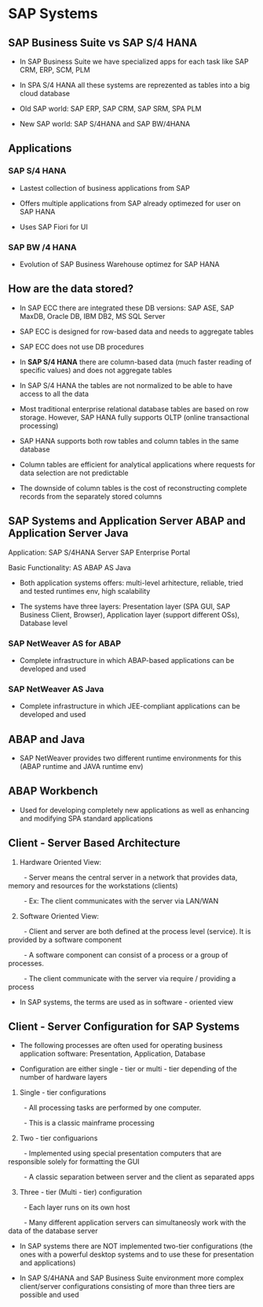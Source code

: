 # SAP Systems

## SAP Business Suite vs SAP S/4 HANA

- In SAP Business Suite we have specialized apps for each task like SAP CRM, ERP, SCM, PLM

- In SPA S/4 HANA all these systems are reprezented as tables into a big cloud database

- Old SAP world: SAP ERP, SAP CRM, SAP SRM, SPA PLM

- New SAP world: SAP S/4HANA and SAP BW/4HANA

## Applications

### SAP S/4 HANA

- Lastest collection of business applications from SAP

- Offers multiple applications from SAP already optimezed for user on SAP HANA

- Uses SAP Fiori for UI

### SAP BW /4 HANA

- Evolution of SAP Business Warehouse optimez for SAP HANA

## How are the data stored?

- In SAP ECC there are integrated these DB versions: SAP ASE, SAP MaxDB, Oracle DB, IBM DB2, MS SQL Server

- SAP ECC is designed for row-based data and needs to aggregate tables

- SAP ECC does not use DB procedures

- In **SAP S/4 HANA** there are column-based data (much faster reading of specific values) and does not aggregate tables

- In SAP S/4 HANA the tables are not normalized to be able to have access to all the data

- Most traditional enterprise relational database tables are based on row storage. However, SAP HANA fully supports OLTP (online transactional processing)

- SAP HANA supports both row tables and column tables in the same database

- Column tables are efficient for analytical applications where requests for data selection are not predictable

- The downside of column tables is the cost of reconstructing complete records from the separately stored columns

## SAP Systems and Application Server ABAP and Application Server Java

Application:             SAP S/4HANA Server          SAP Enterprise Portal

Basic Functionality:        AS ABAP                         AS Java

- Both application systems offers: multi-level arhitecture, reliable, tried and tested runtimes env, high scalability

- The systems have three layers: Presentation layer (SPA GUI, SAP Business Client, Browser), Application layer (support different OSs), Database level

### SAP NetWeaver AS for ABAP

- Complete infrastructure in which ABAP-based applications can be developed and used

### SAP NetWeaver AS Java

- Complete infrastructure in which JEE-compliant applications can be developed and used

## ABAP and Java

- SAP NetWeaver provides two different runtime environments for this (ABAP runtime and JAVA runtime env)

## ABAP Workbench

- Used for developing completely new applications as well as enhancing and modifying SPA standard applications

## Client - Server Based Architecture

1. Hardware Oriented View:

&emsp;&emsp; - Server means the central server in a network that provides data, memory and resources for the workstations (clients)

&emsp;&emsp; - Ex: The client communicates with the server via LAN/WAN

2. Software Oriented View:

&emsp;&emsp; - Client and server are both defined at the process level (service). It is provided by a software component

&emsp;&emsp; - A software component can consist of a process or a group of processes.

&emsp;&emsp; - The client communicate with the server via require / providing a process

- In SAP systems, the terms are used as in software - oriented view

## Client - Server Configuration for SAP Systems

- The following processes are often used for operating business application software: Presentation, Application, Database

- Configuration are either single - tier or multi - tier depending of the number of hardware layers

1. Single - tier configurations

&emsp;&emsp; - All processing tasks are performed by one computer.

&emsp;&emsp; - This is a classic mainframe processing

2. Two - tier configuarions

&emsp;&emsp; - Implemented using special presentation computers that are responsible solely for formatting the GUI

&emsp;&emsp; - A classic separation between server and the client as separated apps

3. Three - tier (Multi - tier) configuration

&emsp;&emsp; - Each layer runs on its own host

&emsp;&emsp; - Many different application servers can simultaneosly work with the data of the database server

- In SAP systems there are NOT implemented two-tier configurations (the ones with a powerful desktop systems and to use these for presentation and applications)

- In SAP S/4HANA and SAP Business Suite environment more complex client/server configurations consisting of more than three tiers are possible and used
